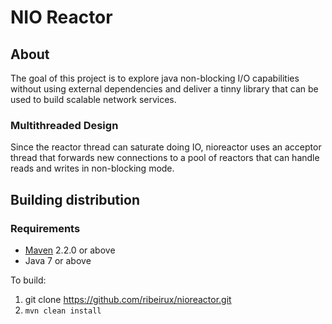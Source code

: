 # NIO Reactor

## About

The goal of this project is to explore java non-blocking I/O capabilities without using external dependencies and 
deliver a tinny library that can be used to build scalable network services.

### Multithreaded Design

Since the reactor thread can saturate doing IO, nioreactor uses an acceptor thread that forwards new connections 
to a pool of reactors that can handle reads and writes in non-blocking mode. 

## Building distribution

### Requirements

* [Maven](http://maven.apache.org/) 2.2.0 or above
* Java 7 or above

To build:

1. git clone https://github.com/ribeirux/nioreactor.git
2. `mvn clean install`

